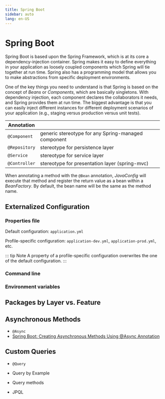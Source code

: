 ```yaml
---
title: Spring Boot
sidebar: auto
lang: en-US
---
```

# Spring Boot

Spring Boot is based upon the Spring Framework, which is at its core a dependency-injection container. Spring makes it easy to define everything in your application as loosely coupled components which Spring will tie together at run time. Spring also has a programming model that allows you to make abstractions from specific deployment environments.

One of the key things you need to understand is that Spring is based on the concept of _Beans_ or _Components_, which are basically singletons. With dependency injection, each component declares the collaborators it needs, and Spring provides them at run time. The biggest advantage is that you can easily inject different instances for different deployment scenarios of your application (e.g., staging versus production versus unit tests).

| Annotation    |                                                     |
|---------------|-----------------------------------------------------|
| `@Component`  | generic stereotype for any Spring-managed component |
| `@Repository` | stereotype for persistence layer                    |
| `@Service`    | stereotype for service layer                        |
| `@Controller` | stereotype for presentation layer (spring-mvc)      |

When annotating a method with the `@Bean` annotation, _JavaConfig_ will execute that method and register the return value as a bean within a _BeanFactory_. By default, the bean name will be the same as the method name.

## Externalized Configuration

### Properties file

Default configuration: `application.yml`

Profile-specific configuration: `application-dev.yml`, `application-prod.yml`,  etc.

::: tip Note
A property of a profile-specific configuration overwrites the one of the default configuration.
:::

### Command line

### Environment variables

## Packages by Layer vs. Feature

## Asynchronous Methods

* `@Async`
* [Spring Boot: Creating Asynchronous Methods Using @Async Annotation](https://dzone.com/articles/spring-boot-creating-asynchronous-methods-using-as?utm_medium=feed&utm_source=feedpress.me&utm_campaign=Feed:%20dzone%2Fjava)

## Custom Queries

* `@Query`
* Query by Example
* Query methods

* JPQL
